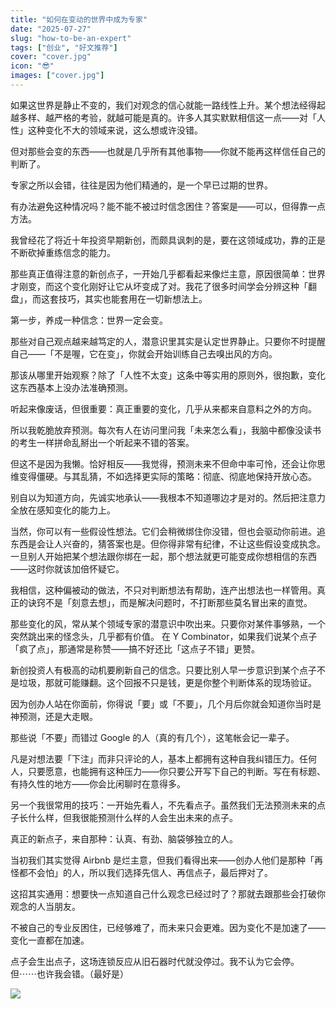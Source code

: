 ```yaml
---
title: "如何在变动的世界中成为专家"
date: "2025-07-27"
slug: "how-to-be-an-expert"
tags: ["创业", "好文推荐"]
cover: "cover.jpg"
icon: "😎"
images: ["cover.jpg"]
---
```

如果这世界是静止不变的，我们对观念的信心就能一路线性上升。某个想法经得起越多样、越严格的考验，就越可能是真的。许多人其实默默相信这一点——对「人性」这种变化不大的领域来说，这么想或许没错。



但对那些会变的东西——也就是几乎所有其他事物——你就不能再这样信任自己的判断了。



专家之所以会错，往往是因为他们精通的，是一个早已过期的世界。



有办法避免这种情况吗？能不能不被过时信念困住？答案是——可以，但得靠一点方法。



我曾经花了将近十年投资早期新创，而颇具讽刺的是，要在这领域成功，靠的正是不断砍掉重练信念的能力。



那些真正值得注意的新创点子，一开始几乎都看起来像烂主意，原因很简单：世界才刚变，而这个变化刚好让它从坏变成了对。我花了很多时间学会分辨这种「翻盘」，而这套技巧，其实也能套用在一切新想法上。



第一步，养成一种信念：世界一定会变。



那些对自己观点越来越笃定的人，潜意识里其实是认定世界静止。只要你不时提醒自己——「不是喔，它在变」，你就会开始训练自己去嗅出风的方向。



那该从哪里开始观察？除了「人性不太变」这条中等实用的原则外，很抱歉，变化这东西基本上没办法准确预测。



听起来像废话，但很重要：真正重要的变化，几乎从来都来自意料之外的方向。



所以我乾脆放弃预测。每次有人在访问里问我「未来怎么看」，我脑中都像没读书的考生一样拼命乱掰出一个听起来不错的答案。



但这不是因为我懒。恰好相反——我觉得，预测未来不但命中率可怜，还会让你思维变得僵硬。与其乱猜，不如选择更实际的策略：彻底、彻底地保持开放心态。



别自以为知道方向，先诚实地承认——我根本不知道哪边才是对的。然后把注意力全放在感知变化的能力上。



当然，你可以有一些假设性想法。它们会稍微绑住你没错，但也会驱动你前进。追东西是会让人兴奋的，猜答案也是。但你得非常有纪律，不让这些假设变成执念。
一旦别人开始把某个想法跟你绑在一起，那个想法就更可能变成你想相信的东西——这时你就该加倍怀疑它。



我相信，这种偏被动的做法，不只对判断想法有帮助，连产出想法也一样管用。真正的诀窍不是「刻意去想」，而是解决问题时，不打断那些莫名冒出来的直觉。



那些变化的风，常从某个领域专家的潜意识中吹出来。只要你对某件事够熟，一个突然跳出来的怪念头，几乎都有价值。
在 Y Combinator，如果我们说某个点子「疯了点」，那通常是称赞——搞不好还比「这点子不错」更赞。



新创投资人有极高的动机要刷新自己的信念。只要比别人早一步意识到某个点子不是垃圾，那就可能赚翻。这个回报不只是钱，更是你整个判断体系的现场验证。



因为创办人站在你面前，你得说「要」或「不要」，几个月后你就会知道你当时是神预测，还是大走眼。



那些说「不要」而错过 Google 的人（真的有几个），这笔帐会记一辈子。



凡是对想法要「下注」而非只评论的人，基本上都拥有这种自我纠错压力。任何人，只要愿意，也能拥有这种压力——你只要公开写下自己的判断。写在有标题、有持久性的地方——你会比闲聊时在意得多。



另一个我很常用的技巧：一开始先看人，不先看点子。虽然我们无法预测未来的点子长什么样，但我很能预测什么样的人会生出未来的点子。



真正的新点子，来自那种：认真、有劲、脑袋够独立的人。



当初我们其实觉得 Airbnb 是烂主意，但我们看得出来——创办人他们是那种「再怪都不会怕」的人，所以我们选择先信人、再信点子，最后押对了。



这招其实通用：想要快一点知道自己什么观念已经过时了？那就去跟那些会打破你观念的人当朋友。



不被自己的专业反困住，已经够难了，而未来只会更难。因为变化不是加速了——变化一直都在加速。



点子会生出点子，这场连锁反应从旧石器时代就没停过。我不认为它会停。
但⋯⋯也许我会错。（最好是）




![](https://prod-files-secure.s3.us-west-2.amazonaws.com/112d0858-5090-4d34-a606-b75eb8d65fd2/46476355-9cf3-4e99-9b7a-3531bc426380/1000202064.png?X-Amz-Algorithm=AWS4-HMAC-SHA256&X-Amz-Content-Sha256=UNSIGNED-PAYLOAD&X-Amz-Credential=ASIAZI2LB4667U7GNJYO%2F20251004%2Fus-west-2%2Fs3%2Faws4_request&X-Amz-Date=20251004T053055Z&X-Amz-Expires=3600&X-Amz-Security-Token=IQoJb3JpZ2luX2VjEL7%2F%2F%2F%2F%2F%2F%2F%2F%2F%2FwEaCXVzLXdlc3QtMiJHMEUCIQCeajmUyQcPL1857KXVjad9ZBh781097FnuA2%2BzYUzeeAIgHT9ox%2FNl9zib4MfDO0ozjWZcQXvhJvL5EQXoGS04J9Aq%2FwMIVhAAGgw2Mzc0MjMxODM4MDUiDBBjDbWEfpKLXlWlOircA6%2FDr6bKrulVY%2BYGTbcyiHTdqXvwurALcvkARpRbxWN9RaF%2FDzkCQttJ0WcLQLuQZrwWD9UpncY2xQUtoLikq5LXu2TBeeERWqKK%2BdR7gQH5ZLye2YBVgFU08WGVgCajO47%2BQpaAw8el6CEJfTTqBwsHsVDyzpdQFjowEpfXjzh8dFAjCZqmPqefTroOIOdvnhE8q5rJqdCv0vyCoKhGnwKyP6j2MbiFMNaZtWbVd3ZCd77jrpfiRXd3GP3qQI6FHC%2FzUoaFyseH9miBlnUGxs0mZhQazGpp4SUS9eCAhF6SEUNN%2BoQVrFmvgiTYsOw8p05brH5FgjY7g2y0Q1T4a52b2kWkh4M6sHbO0CLsQrbuyXyDRr4K9jKJC%2FbsdaA%2Bb1I5k00kRwAdLiSDmV%2BYO2Kbr97C%2FN6GcPpO2C1DOkxjCqDQ%2BjUsmYug6QG4D%2BxI2lenh4LsGAysXCVI%2BGV06HlDPELvWpUj9%2B%2Bs7MikuUD384WaLknSJDW1kHYctw6ngHzGG7wQM5lshaxXKh19l28gbCmDHIYhj1XWapUgIK315Wz9eBLJ4WJr%2BHpxhPCdS49mSxM4lpRgSgQ8iFpp5cIpJlAievEfVy7w5tTjVH66Oq7w1UosM9kMYtalMITegscGOqUBeM6ghpNrmfxy%2BqBh6jpIxdKgX%2BeH%2FWzedernJkOl%2FqbaaGlQayQYpXCSiVhvcTkLS9gV31rNAUjkIJ%2FOORdfHi8lyCMgjQUNAozph%2FPzxV5jfH7z6DeDE2cWc0PcJnBSke%2FmKve6AoAyX3nEH%2BFTUSVOMzOwYx326zzU5h3hQeXvzk%2Beep40Z2GN%2F8bdJ8UV1FYXEMJG%2Fm6llWTpxtC%2B2e4F8adU&X-Amz-Signature=ee734e130daddb0dd6443dca6aa53f901dd10b099f1a0871c6a50f83235a946c&X-Amz-SignedHeaders=host&x-amz-checksum-mode=ENABLED&x-id=GetObject)

